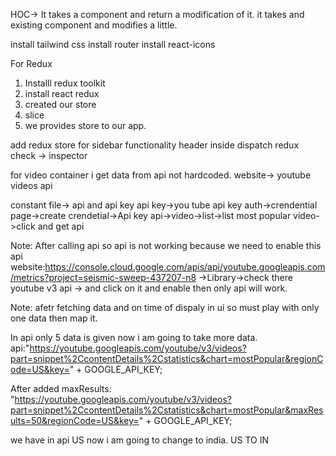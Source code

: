 HOC-> It takes a component and return a modification of it.
it takes and existing component and modifies a little.

install tailwind css
install router
install react-icons

For Redux
1) Installl redux toolkit
2) install react redux
3) created our store
4) slice
5) we provides store to our app.

add redux store for sidebar functionality
header inside dispatch
redux check -> inspector 

for video container i get data from api not hardcoded.
website-> youtube videos api

constant file-> api and api key
api key->you tube api key auth->crendential page->create crendetial->Api key
api->video->list->list most popular video->click and get api

Note: After calling api so api is not working because we need to enable this api
website:https://console.cloud.google.com/apis/api/youtube.googleapis.com/metrics?project=seismic-sweep-437207-n8
->Library->check there youtube v3 api -> and click on it and enable then only api will work.

Note: afetr fetching data and on time of dispaly in ui so must play with only one data then map it.


In api only 5 data is given now i am going to take more data.
api:"https://youtube.googleapis.com/youtube/v3/videos?part=snippet%2CcontentDetails%2Cstatistics&chart=mostPopular&regionCode=US&key=" + GOOGLE_API_KEY;

After added maxResults: "https://youtube.googleapis.com/youtube/v3/videos?part=snippet%2CcontentDetails%2Cstatistics&chart=mostPopular&maxResults=50&regionCode=US&key=" + GOOGLE_API_KEY;

we have in api US now i am going to change to india. US TO IN

